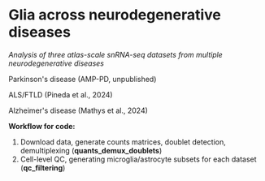 # Glia across neurodegenerative diseases
*Analysis of three atlas-scale snRNA-seq datasets from multiple neurodegenerative diseases*

Parkinson's disease (AMP-PD, unpublished)

ALS/FTLD (Pineda et al., 2024)

Alzheimer's disease (Mathys et al., 2024)

**Workflow for code:**
1. Download data, generate counts matrices, doublet detection, demultiplexing (**quants_demux_doublets**)
2. Cell-level QC, generating microglia/astrocyte subsets for each dataset (**qc_filtering**)
